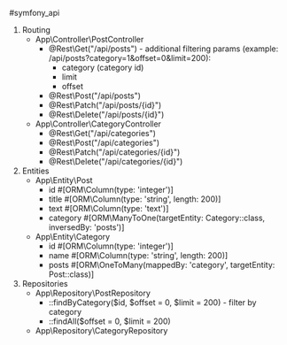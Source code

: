 #symfony_api

1. Routing
    - App\Controller\PostController
        - @Rest\Get("/api/posts") - additional filtering params (example: /api/posts?category=1&offset=0&limit=200):
           - category (category id)
           - limit
           - offset
        - @Rest\Post("/api/posts")
        - @Rest\Patch("/api/posts/{id}")
        - @Rest\Delete("/api/posts/{id}")
    - App\Controller\CategoryController
      - @Rest\Get("/api/categories")
      - @Rest\Post("/api/categories")
      - @Rest\Patch("/api/categories/{id}")
      - @Rest\Delete("/api/categories/{id}")
2. Entities
   - App\Entity\Post 
     - id #[ORM\Column(type: 'integer')]
     - title #[ORM\Column(type: 'string', length: 200)]
     - text #[ORM\Column(type: 'text')]
     - category #[ORM\ManyToOne(targetEntity: Category::class, inversedBy: 'posts')]
   - App\Entity\Category
       - id #[ORM\Column(type: 'integer')]
       - name #[ORM\Column(type: 'string', length: 200)]
       - posts #[ORM\OneToMany(mappedBy: 'category', targetEntity: Post::class)]
3. Repositories
   - App\Repository\PostRepository
     - ::findByCategory($id, $offset = 0, $limit = 200) - filter by category
     - ::findAll($offset = 0, $limit = 200)
   - App\Repository\CategoryRepository